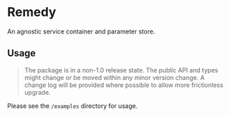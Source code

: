 # Remedy

An agnostic service container and parameter store.

## Usage

> The package is in a non-1.0 release state.
> The public API and types might change or be moved within any minor version change.
> A change log will be provided where possible to allow more frictionless upgrade.

Please see the `/examples` directory for usage.

